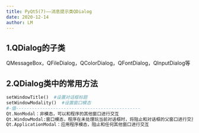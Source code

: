 ```yaml
---
title: PyQt5(7)——消息提示类QDialog
date: 2020-12-14
author: LM
---
```


## 1.QDialog的子类

QMessageBox，QFileDialog，QColorDialog，QFontDialog，QInputDialog等

## 2.QDialog类中的常用方法

```python
setWindowTitle()  #设置对话框标题
setWindowModality()  #设置窗口模态
#-值-----------------------------------------------
Qt.NonModal：非模态，可以和程序的其他窗口进行交互
Qt.WindowModal:窗口模态，程序在未处理玩当前对话框时，将阻止和对话框的父窗口进行交互
Qt.ApplicationModal：应用程序模态，阻止和任何其他窗口进行交互
```

